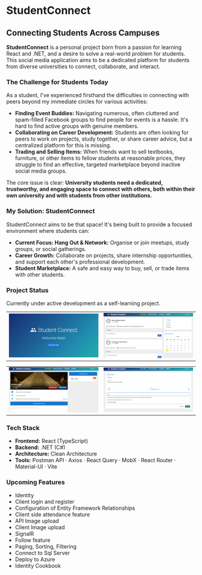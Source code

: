 # StudentConnect

## Connecting Students Across Campuses

**StudentConnect** is a personal project born from a passion for learning React and .NET, and a desire to solve a real-world problem for students. This social media application aims to be a dedicated platform for students from diverse universities to connect, collaborate, and interact.

### The Challenge for Students Today

As a student, I've experienced firsthand the difficulties in connecting with peers beyond my immediate circles for various activities:

*   **Finding Event Buddies:** Navigating numerous, often cluttered and spam-filled Facebook groups to find people for events is a hassle. It's hard to find active groups with genuine members.
*   **Collaborating on Career Development:** Students are often looking for peers to work on projects, study together, or share career advice, but a centralized platform for this is missing.
*   **Trading and Selling Items:** When friends want to sell textbooks, furniture, or other items to fellow students at reasonable prices, they struggle to find an effective, targeted marketplace beyond inactive social media groups.

The core issue is clear: **University students need a dedicated, trustworthy, and engaging space to connect with others, both within their own university and with students from other institutions.**

### My Solution: StudentConnect

StudentConnect aims to be that space! It's being built to provide a focused environment where students can:

*   **Current Focus: Hang Out & Network:** Organise or join meetups, study groups, or social gatherings.
*   **Career Growth:** Collaborate on projects, share internship opportunities, and support each other's professional development.
*   **Student Marketplace:** A safe and easy way to buy, sell, or trade items with other students.

### Project Status

Currently under active development as a self-learning project.

<table>
  <tr>
    <td><img src="AppPics/Welcome.png" width="100%"></td>
    <td><img src="AppPics/Home.png" width="100%"></td>
  </tr>
</table>

<table>
  <tr>
    <td><img src="AppPics/ActivityDetails.png" width="100%"></td>
    <td><img src="AppPics/ActivityForm.png" width="100%"></td>
  </tr>
</table>

### Tech Stack

*   **Frontend:** React (TypeScript)
*   **Backend:** .NET (C#)
*   **Architecture:** Clean Architecture
*   **Tools:** Postman API · Axios · React Query · MobX · React Router · Material-UI · Vite

### Upcoming Features
- Identity
- Client login and register
- Configuration of Entity Framework Relationships
- Client side attendance feature
- API Image upload
- Client Image upload
- SignalR
- Follow feature
- Paging, Sorting, Filtering
- Connect to Sql Server
- Deploy to Azure
- Identity Cookbook
